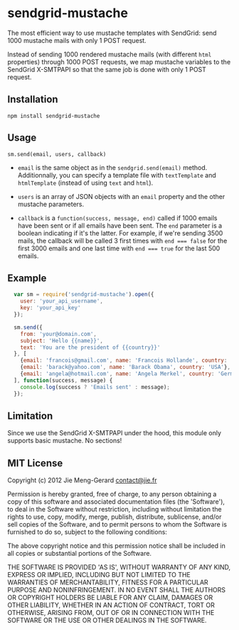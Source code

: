# sendgrid-mustache

The most efficient way to use mustache templates with SendGrid: send 1000 mustache mails with only 1 POST request.  
   
Instead of sending 1000 rendered mustache mails (with different `html` properties) through 1000 POST requests,
we map mustache variables to the SendGrid X-SMTPAPI so that the same job is done with only 1 POST request.

## Installation

    npm install sendgrid-mustache

## Usage

    sm.send(email, users, callback)

* `email` is the same object as in the `sendgrid.send(email)` method.
Additionnally, you can specify a template file with `textTemplate` and `htmlTemplate` (instead of using `text` and `html`).
  
* `users` is an array of JSON objects with an `email` property and the other mustache parameters.
  
* `callback` is a `function(success, message, end)` called if 1000 emails have been sent or if all emails have been sent.
The `end` parameter is a boolean indicating if it's the latter.
For example, if we're sending 3500 mails, the callback will be called 3 first times
with `end === false` for the first 3000 emails and one last time with `end === true` for the last 500 emails.

## Example

``` js
  var sm = require('sendgrid-mustache').open({
    user: 'your_api_username',
    key: 'your_api_key'
  });

  sm.send({  
    from: 'your@domain.com',
    subject: 'Hello {{name}}',
    text: 'You are the president of {{country}}'
  }, [
    {email: 'francois@gmail.com', name: 'Francois Hollande', country: 'France'},
    {email: 'barack@yahoo.com', name: 'Barack Obama', country: 'USA'},  
    {email: 'angela@hotmail.com', name: 'Angela Merkel', country: 'Germany'}
  ], function(success, message) {
    console.log(success ? 'Emails sent' : message);
  });
```

## Limitation

Since we use the SendGrid X-SMTPAPI under the hood, this module only supports basic mustache. No sections!


## MIT License 

Copyright (c) 2012 Jie Meng-Gerard <contact@jie.fr>

Permission is hereby granted, free of charge, to any person obtaining
a copy of this software and associated documentation files (the
'Software'), to deal in the Software without restriction, including
without limitation the rights to use, copy, modify, merge, publish,
distribute, sublicense, and/or sell copies of the Software, and to
permit persons to whom the Software is furnished to do so, subject to
the following conditions:

The above copyright notice and this permission notice shall be
included in all copies or substantial portions of the Software.

THE SOFTWARE IS PROVIDED 'AS IS', WITHOUT WARRANTY OF ANY KIND,
EXPRESS OR IMPLIED, INCLUDING BUT NOT LIMITED TO THE WARRANTIES OF
MERCHANTABILITY, FITNESS FOR A PARTICULAR PURPOSE AND NONINFRINGEMENT.
IN NO EVENT SHALL THE AUTHORS OR COPYRIGHT HOLDERS BE LIABLE FOR ANY
CLAIM, DAMAGES OR OTHER LIABILITY, WHETHER IN AN ACTION OF CONTRACT,
TORT OR OTHERWISE, ARISING FROM, OUT OF OR IN CONNECTION WITH THE
SOFTWARE OR THE USE OR OTHER DEALINGS IN THE SOFTWARE.